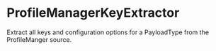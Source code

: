 # ProfileManagerKeyExtractor
Extract all keys and configuration options for a PayloadType from the ProfileManger source.
